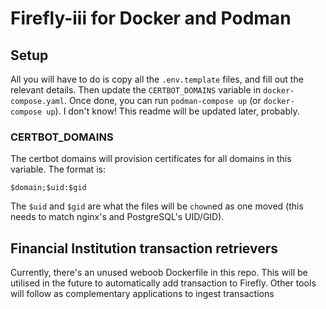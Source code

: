 # Firefly-iii for Docker and Podman

## Setup
All you will have to do is copy all the `.env.template` files, and fill out the relevant details. Then update
the `CERTBOT_DOMAINS` variable in `docker-compose.yaml`. Once done, you can run `podman-compose up`
(or `docker-compose up`). I don't know! This readme will be updated later, probably.

### CERTBOT_DOMAINS
The certbot domains will provision certificates for all domains in this variable. The format is:
```text
$domain;$uid:$gid
```

The `$uid` and `$gid` are what the files will be `chown`ed as one moved (this needs to match nginx's and PostgreSQL's UID/GID).

## Financial Institution transaction retrievers
Currently, there's an unused weboob Dockerfile in this repo. This will be utilised in the future to automatically 
add transaction to Firefly. Other tools will follow as complementary applications to ingest transactions
